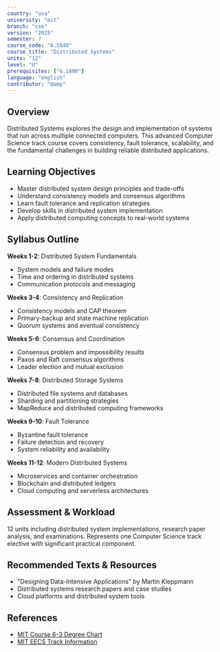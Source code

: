```yaml
---
country: "usa"
university: "mit"
branch: "cse"
version: "2025"
semester: 7
course_code: "6.5840"
course_title: "Distributed Systems"
units: "12"
level: "U"
prerequisites: ["6.1800"]
language: "english"
contributor: "@amp"
---
```


## Overview

Distributed Systems explores the design and implementation of systems that run across multiple connected computers. This advanced Computer Science track course covers consistency, fault tolerance, scalability, and the fundamental challenges in building reliable distributed applications.

## Learning Objectives

- Master distributed system design principles and trade-offs
- Understand consistency models and consensus algorithms
- Learn fault tolerance and replication strategies
- Develop skills in distributed system implementation
- Apply distributed computing concepts to real-world systems

## Syllabus Outline

**Weeks 1-2**: Distributed System Fundamentals
- System models and failure modes
- Time and ordering in distributed systems
- Communication protocols and messaging

**Weeks 3-4**: Consistency and Replication
- Consistency models and CAP theorem
- Primary-backup and state machine replication
- Quorum systems and eventual consistency

**Weeks 5-6**: Consensus and Coordination
- Consensus problem and impossibility results
- Paxos and Raft consensus algorithms
- Leader election and mutual exclusion

**Weeks 7-8**: Distributed Storage Systems
- Distributed file systems and databases
- Sharding and partitioning strategies
- MapReduce and distributed computing frameworks

**Weeks 9-10**: Fault Tolerance
- Byzantine fault tolerance
- Failure detection and recovery
- System reliability and availability

**Weeks 11-12**: Modern Distributed Systems
- Microservices and container orchestration
- Blockchain and distributed ledgers
- Cloud computing and serverless architectures

## Assessment & Workload

12 units including distributed system implementations, research paper analysis, and examinations. Represents one Computer Science track elective with significant practical component.

## Recommended Texts & Resources

- "Designing Data-Intensive Applications" by Martin Kleppmann
- Distributed systems research papers and case studies
- Cloud platforms and distributed system tools

## References

- [MIT Course 6-3 Degree Chart](https://catalog.mit.edu/degree-charts/computer-science-engineering-course-6-3/)
- [MIT EECS Track Information](https://catalog.mit.edu/degree-charts/electrical-engineering-computer-science-tracks/)
